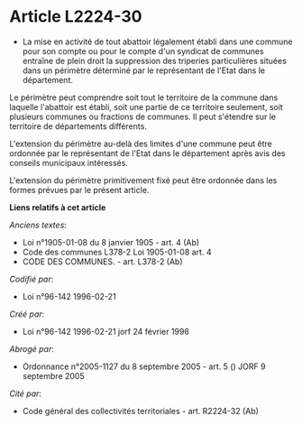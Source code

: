 # Article L2224-30

- La mise en activité de tout abattoir légalement établi dans une commune pour son compte ou pour le compte d'un syndicat de
communes entraîne de plein droit la suppression des triperies particulières situées dans un périmètre déterminé par le
représentant de l'Etat dans le département.

Le périmètre peut comprendre soit tout le territoire de la commune dans laquelle l'abattoir est établi, soit une partie de ce
territoire seulement, soit plusieurs communes ou fractions de communes. Il peut s'étendre sur le territoire de départements
différents.

L'extension du périmètre au-delà des limites d'une commune peut être ordonnée par le représentant de l'Etat dans le
département après avis des conseils municipaux intéressés.

L'extension du périmètre primitivement fixé peut être ordonnée dans les formes prévues par le présent article.

**Liens relatifs à cet article**

_Anciens textes_:

  - Loi n°1905-01-08 du 8 janvier 1905 - art. 4 (Ab)
  - Code des communes L378-2 Loi 1905-01-08 art. 4
  - CODE DES COMMUNES. - art. L378-2 (Ab)

_Codifié par_:

  - Loi n°96-142 1996-02-21

_Créé par_:

  - Loi n°96-142 1996-02-21 jorf 24 février 1996

_Abrogé par_:

  - Ordonnance n°2005-1127 du 8 septembre 2005 - art. 5 () JORF 9 septembre 2005

_Cité par_:

  - Code général des collectivités territoriales - art. R2224-32 (Ab)
